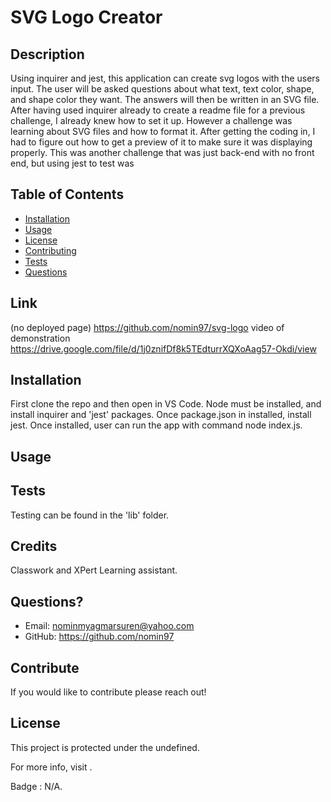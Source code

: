 # SVG Logo Creator
  
## Description 
  Using inquirer and jest, this application can create svg logos with the users input. The user will be asked questions about what text, text color, shape, and shape color they want. The answers will then be written in an SVG file. After having used inquirer already to create a readme file for a previous challenge, I already knew how to set it up. However a challenge was learning about SVG files and how to format it. After getting the coding in, I had to figure out how to get a preview of it to make sure it was displaying properly. This was another challenge that was just back-end with no front end, but using jest to test was 
  
## Table of Contents
  - [Installation](#installation)
  - [Usage](#usage)
  - [License](#license)
  - [Contributing](#contributing)
  - [Tests](#tests)
  - [Questions](#questions)
  
## Link
  (no deployed page) https://github.com/nomin97/svg-logo
  video of demonstration https://drive.google.com/file/d/1j0znifDf8k5TEdturrXQXoAag57-Okdi/view
  
## Installation 
  First clone the repo and then open in VS Code. Node must be installed, and install inquirer and 'jest' packages. Once package.json in installed, install jest. Once installed, user can run the app with command node index.js. 
  
## Usage
  
  
## Tests
Testing can be found in the 'lib' folder. 
  
## Credits
  Classwork and XPert Learning assistant. 
  
## Questions?
  * Email: <nominmyagmarsuren@yahoo.com>
  * GitHub: <https://github.com/nomin97>
  
## Contribute
  If you would like to contribute please reach out!
  
## License
  This project is protected under the undefined.
  
  For more info, visit .
  
  Badge : N/A.
